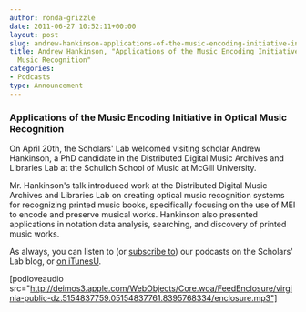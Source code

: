 ```yaml
---
author: ronda-grizzle
date: 2011-06-27 10:52:11+00:00
layout: post
slug: andrew-hankinson-applications-of-the-music-encoding-initiative-in-optical-music-recognition
title: Andrew Hankinson, "Applications of the Music Encoding Initiative in Optical
  Music Recognition"
categories:
- Podcasts
type: Announcement
---
```


### Applications of the Music Encoding Initiative in Optical Music Recognition


On April 20th, the Scholars' Lab welcomed visiting scholar Andrew Hankinson, a PhD candidate in the Distributed Digital Music Archives and Libraries Lab at the Schulich School of Music at McGill University.

Mr. Hankinson's talk introduced work at the Distributed Digital Music Archives and Libraries Lab on creating optical music recognition systems for recognizing printed music books, specifically focusing on the use of MEI to encode and preserve musical works. Hankinson also presented applications in notation data analysis, searching, and discovery of printed music works.

As always, you can listen to (or [subscribe to](http://www.scholarslab.org/category/podcasts/)) our podcasts on the Scholars' Lab blog, or [on iTunesU](http://www.google.com/url?sa=t&source=web&cd=1&ved=0CBUQFjAA&url=http%3A%2F%2Fitunes.apple.com%2Fus%2Fitunes-u%2Fscholars-lab-speaker-series%2Fid401906619&rct=j&q=scholars%27%20lab%20itunes&ei=FI61TdiZNo-Dtge0g_3pDg&usg=AFQjCNGGTBvTY5QpL9aRCKh7rjEOtlLAUQ&sig2=KBrhIc1DK814RPqoAB85Tg&cad=rja).

[podloveaudio src="http://deimos3.apple.com/WebObjects/Core.woa/FeedEnclosure/virginia-public-dz.5154837759.05154837761.8395768334/enclosure.mp3"]
